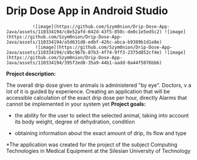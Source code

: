 # Drip Dose App in Android Studio
              ![image](https://github.com/Szym0nion/Drip-Dose-App-Java/assets/110334194/c8e52afd-642d-43f5-850c-de0c1e5ed5c2) ![image](https://github.com/Szym0nion/Drip-Dose-App-Java/assets/110334194/a5d631d8-edbf-426c-abca-b9389b1d1e8e)
               ![image](https://github.com/Szym0nion/Drip-Dose-App-Java/assets/110334194/c8bc967b-87b3-4f74-9ff3-2375d852cf4e) ![image](https://github.com/Szym0nion/Drip-Dose-App-Java/assets/110334194/395f2ed8-35a9-44b1-aadd-0a44f5076bb6)


**Project description:**

The overall drip dose given to animals is administered "by eye". Doctors, v
a lot of it is guided by experience. Creating an application that will be accessible
calculation of the exact drip dose per hour, directly
Alarms that cannot be implemented in your system yet
**Project goals:**

- the ability for the user to select the selected animal, taking into account its
body weight, degree of dehydration, condition

- obtaining information about the exact amount of drip, its flow and type

*The application was created for the project of the subject Computing Technologies in Medical Equipment at the Silesian University of Technology
